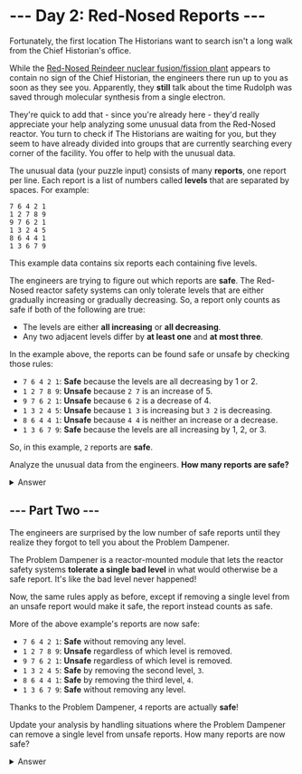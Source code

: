# --- Day 2: Red-Nosed Reports ---

Fortunately, the first location The Historians want to search isn't a long walk from the Chief Historian's office.

While the [Red-Nosed Reindeer nuclear fusion/fission plant](https://adventofcode.com/2015/day/19) appears to contain no
sign of the Chief Historian, the engineers there run up to you as soon as they see you. Apparently, they **still** talk
about the time Rudolph was saved through molecular synthesis from a single electron.

They're quick to add that - since you're already here - they'd really appreciate your help analyzing some unusual data
from the Red-Nosed reactor. You turn to check if The Historians are waiting for you, but they seem to have already
divided into groups that are currently searching every corner of the facility. You offer to help with the unusual data.

The unusual data (your puzzle input) consists of many **reports**, one report per line. Each report is a list of numbers
called **levels** that are separated by spaces. For example:

```
7 6 4 2 1
1 2 7 8 9
9 7 6 2 1
1 3 2 4 5
8 6 4 4 1
1 3 6 7 9
```

This example data contains six reports each containing five levels.

The engineers are trying to figure out which reports are **safe**. The Red-Nosed reactor safety systems can only
tolerate levels that are either gradually increasing or gradually decreasing. So, a report only counts as safe if both
of the following are true:

- The levels are either **all increasing** or **all decreasing**.
- Any two adjacent levels differ by **at least one** and **at most three**.

In the example above, the reports can be found safe or unsafe by checking those rules:

- `7 6 4 2 1`: **Safe** because the levels are all decreasing by 1 or 2.
- `1 2 7 8 9`: **Unsafe** because `2 7` is an increase of 5.
- `9 7 6 2 1`: **Unsafe** because `6 2` is a decrease of 4.
- `1 3 2 4 5`: **Unsafe** because `1 3` is increasing but `3 2` is decreasing.
- `8 6 4 4 1`: **Unsafe** because `4 4` is neither an increase or a decrease.
- `1 3 6 7 9`: **Safe** because the levels are all increasing by 1, 2, or 3.

So, in this example, `2` reports are **safe**.

Analyze the unusual data from the engineers. **How many reports are safe?**

<details><summary>Answer</summary>

Your puzzle answer was `572`.

</details>

## --- Part Two ---

The engineers are surprised by the low number of safe reports until they realize they forgot to tell you about the
Problem Dampener.

The Problem Dampener is a reactor-mounted module that lets the reactor safety systems **tolerate a single bad level** in
what would otherwise be a safe report. It's like the bad level never happened!

Now, the same rules apply as before, except if removing a single level from an unsafe report would make it safe, the
report instead counts as safe.

More of the above example's reports are now safe:

- `7 6 4 2 1`: **Safe** without removing any level.
- `1 2 7 8 9`: **Unsafe** regardless of which level is removed.
- `9 7 6 2 1`: **Unsafe** regardless of which level is removed.
- `1 3 2 4 5`: **Safe** by removing the second level, `3`.
- `8 6 4 4 1`: **Safe** by removing the third level, `4`.
- `1 3 6 7 9`: **Safe** without removing any level.

Thanks to the Problem Dampener, `4` reports are actually **safe**!

Update your analysis by handling situations where the Problem Dampener can remove a single level from unsafe reports.
How many reports are now safe?

<details><summary>Answer</summary>

Your puzzle answer was `612`.

</details>
